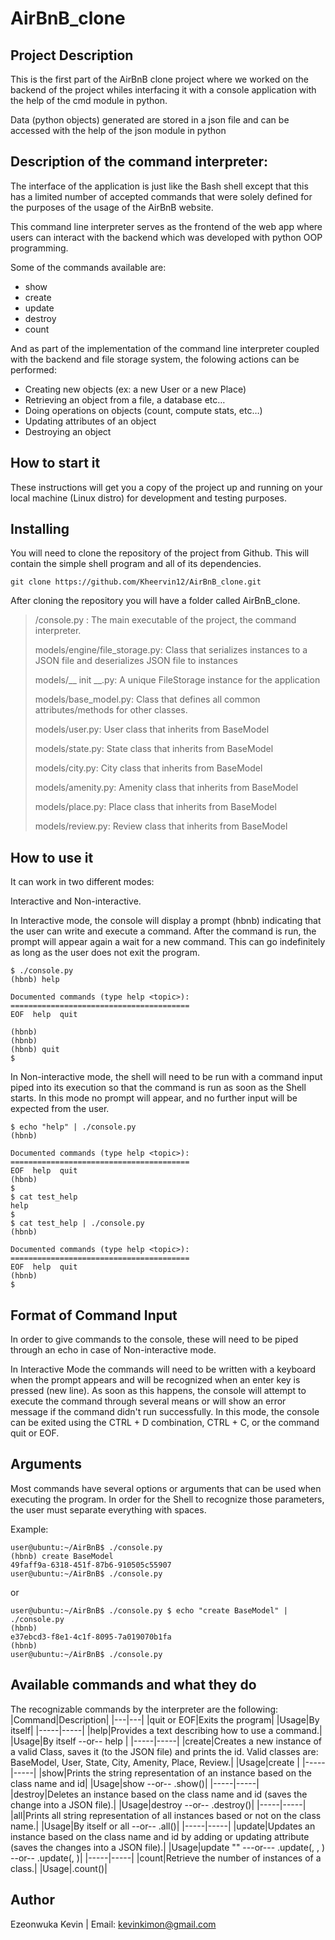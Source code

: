 # AirBnB_clone

## Project Description
This is the first part of the AirBnB clone project where we worked on the backend of the project whiles interfacing it with a console application with the help of the cmd module in python.

Data (python objects) generated are stored in a json file and can be accessed with the help of the json module in python

## Description of the command interpreter:
The interface of the application is just like the Bash shell except that this has a limited number of accepted commands that were solely defined for the purposes of the usage of the AirBnB website.

This command line interpreter serves as the frontend of the web app where users can interact with the backend which was developed with python OOP programming.

Some of the commands available are:
- show
- create
- update
- destroy
- count

And as part of the implementation of the command line interpreter coupled with the backend and file storage system, the folowing actions can be performed:
- Creating new objects (ex: a new User or a new Place)
- Retrieving an object from a file, a database etc…
- Doing operations on objects (count, compute stats, etc…)
- Updating attributes of an object
- Destroying an object

## How to start it
These instructions will get you a copy of the project up and running on your local machine (Linux distro) for development and testing purposes.

## Installing
You will need to clone the repository of the project from Github. This will contain the simple shell program and all of its dependencies.

```
git clone https://github.com/Kheervin12/AirBnB_clone.git
```
After cloning the repository you will have a folder called AirBnB_clone.

>/console.py : The main executable of the project, the command interpreter.
>
>models/engine/file_storage.py: Class that serializes instances to a JSON file and deserializes JSON file to instances
>
>models/__ init __.py: A unique FileStorage instance for the application
>
>models/base_model.py: Class that defines all common attributes/methods for other classes.
>
>models/user.py: User class that inherits from BaseModel
>
>models/state.py: State class that inherits from BaseModel
>
>models/city.py: City class that inherits from BaseModel
>
>models/amenity.py: Amenity class that inherits from BaseModel
>
>models/place.py: Place class that inherits from BaseModel
>
>models/review.py: Review class that inherits from BaseModel

## How to use it
It can work in two different modes:

Interactive and Non-interactive.

In Interactive mode, the console will display a prompt (hbnb) indicating that the user can write and execute a command. After the command is run, the prompt will appear again a wait for a new command. This can go indefinitely as long as the user does not exit the program.

```
$ ./console.py
(hbnb) help

Documented commands (type help <topic>):
========================================
EOF  help  quit

(hbnb) 
(hbnb) 
(hbnb) quit
$
```
In Non-interactive mode, the shell will need to be run with a command input piped into its execution so that the command is run as soon as the Shell starts. In this mode no prompt will appear, and no further input will be expected from the user.

```
$ echo "help" | ./console.py
(hbnb)

Documented commands (type help <topic>):
========================================
EOF  help  quit
(hbnb) 
$
$ cat test_help
help
$
$ cat test_help | ./console.py
(hbnb)

Documented commands (type help <topic>):
========================================
EOF  help  quit
(hbnb) 
$
```
## Format of Command Input
In order to give commands to the console, these will need to be piped through an echo in case of Non-interactive mode.

In Interactive Mode the commands will need to be written with a keyboard when the prompt appears and will be recognized when an enter key is pressed (new line). As soon as this happens, the console will attempt to execute the command through several means or will show an error message if the command didn't run successfully. In this mode, the console can be exited using the CTRL + D combination, CTRL + C, or the command quit or EOF.

## Arguments
Most commands have several options or arguments that can be used when executing the program. In order for the Shell to recognize those parameters, the user must separate everything with spaces.

Example:
```
user@ubuntu:~/AirBnB$ ./console.py
(hbnb) create BaseModel
49faff9a-6318-451f-87b6-910505c55907
user@ubuntu:~/AirBnB$ ./console.py
```
or

```
user@ubuntu:~/AirBnB$ ./console.py $ echo "create BaseModel" | ./console.py
(hbnb)
e37ebcd3-f8e1-4c1f-8095-7a019070b1fa
(hbnb)
user@ubuntu:~/AirBnB$ ./console.py
```
## Available commands and what they do
The recognizable commands by the interpreter are the following:
|Command|Description|
|---|---|
|quit or EOF|Exits the program|
|Usage|By itself|
|-----|-----|
|help|Provides a text describing how to use a command.|
|Usage|By itself --or-- help <command>|
|-----|-----|
|create|Creates a new instance of a valid Class, saves it (to the JSON file) and prints the id. Valid classes are: BaseModel, User, State, City, Amenity, Place, Review.|
|Usage|create <class name>|
|-----|-----|
|show|Prints the string representation of an instance based on the class name and id|
|Usage|show <class name> <id> --or-- <class name>.show(<id>)|
|-----|-----|
|destroy|Deletes an instance based on the class name and id (saves the change into a JSON file).|
|Usage|destroy <class name> <id> --or-- .destroy()|
|-----|-----|
|all|Prints all string representation of all instances based or not on the class name.|
|Usage|By itself or all <class name> --or-- <class name>.all()|
|-----|-----|
|update|Updates an instance based on the class name and id by adding or updating attribute (saves the changes into a JSON file).|
|Usage|update <class name> <id> <attribute name> "<attribute value>" ---or--- <class name>.update(<id>, <attribute name>, <attribute value>) --or-- <class name>.update(<id>, <dictionary representation>)|
|-----|-----|
|count|Retrieve the number of instances of a class.|
|Usage|<class name>.count()|


## Author
Ezeonwuka Kevin | Email: kevinkimon@gmail.com

